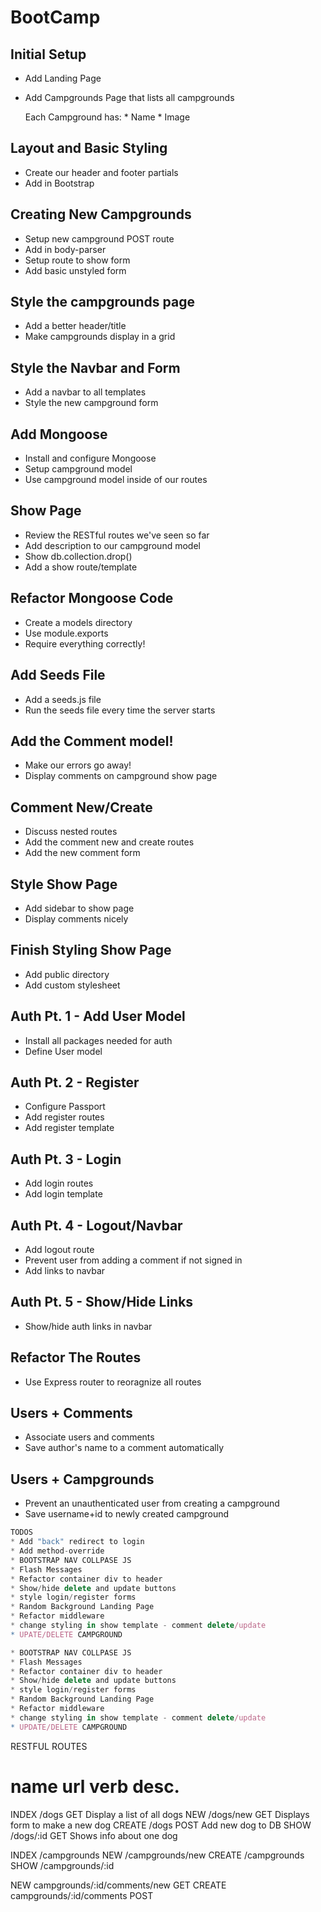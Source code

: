 #  BootCamp

## Initial Setup
* Add Landing Page
* Add Campgrounds Page that lists all campgrounds

   Each Campground has:
      * Name
      * Image

## Layout and Basic Styling
   * Create our header and footer partials
   * Add in Bootstrap

## Creating New Campgrounds
   * Setup new campground POST route
   * Add in body-parser
   * Setup route to show form
   * Add basic unstyled form

## Style the campgrounds page
   * Add a better header/title
   * Make campgrounds display in a grid

## Style the Navbar and Form
   * Add a navbar to all templates
   * Style the new campground form

## Add Mongoose
   * Install and configure Mongoose
   * Setup campground model
   * Use campground model inside of our routes

## Show Page
   * Review the RESTful routes we've seen so far
   * Add description to our campground model
   * Show db.collection.drop()
   * Add a show route/template

## Refactor Mongoose Code
   * Create a models directory
   * Use module.exports
   * Require everything correctly!

## Add Seeds File
   * Add a seeds.js file
   * Run the seeds file every time the server starts

## Add the Comment model!
   * Make our errors go away!
   * Display comments on campground show page

## Comment New/Create
   * Discuss nested routes
   * Add the comment new and create routes
   * Add the new comment form

## Style Show Page
   * Add sidebar to show page
   * Display comments nicely

## Finish Styling Show Page
   * Add public directory
   * Add custom stylesheet

## Auth Pt. 1 - Add User Model
   * Install all packages needed for auth
   * Define User model 

## Auth Pt. 2 - Register
   * Configure Passport
   * Add register routes
   * Add register template

## Auth Pt. 3 - Login
   * Add login routes
   * Add login template

## Auth Pt. 4 - Logout/Navbar
   * Add logout route
   * Prevent user from adding a comment if not signed in
   * Add links to navbar

## Auth Pt. 5 - Show/Hide Links
   * Show/hide auth links in navbar 

## Refactor The Routes
   * Use Express router to reoragnize all routes

## Users + Comments
   * Associate users and comments
   * Save author's name to a comment automatically

## Users + Campgrounds
   * Prevent an unauthenticated user from creating a campground
   * Save username+id to newly created campground

```js
TODOS
* Add "back" redirect to login
* Add method-override
* BOOTSTRAP NAV COLLPASE JS
* Flash Messages
* Refactor container div to header
* Show/hide delete and update buttons
* style login/register forms
* Random Background Landing Page
* Refactor middleware
* change styling in show template - comment delete/update
* UPATE/DELETE CAMPGROUND

* BOOTSTRAP NAV COLLPASE JS
* Flash Messages
* Refactor container div to header
* Show/hide delete and update buttons
* style login/register forms
* Random Background Landing Page
* Refactor middleware
* change styling in show template - comment delete/update
* UPDATE/DELETE CAMPGROUND
```



RESTFUL ROUTES

name      url      verb    desc.
===============================================
INDEX   /dogs      GET   Display a list of all dogs
NEW     /dogs/new  GET   Displays form to make a new dog
CREATE  /dogs      POST  Add new dog to DB
SHOW    /dogs/:id  GET   Shows info about one dog

INDEX   /campgrounds
NEW     /campgrounds/new
CREATE  /campgrounds
SHOW    /campgrounds/:id

NEW     campgrounds/:id/comments/new    GET
CREATE  campgrounds/:id/comments      POST